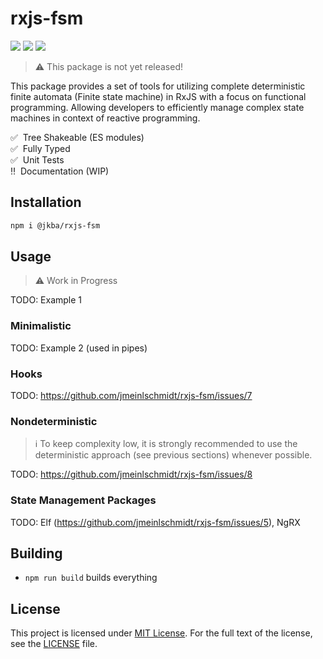 # rxjs-fsm

![](https://github.com/jmeinlschmidt/rxjs-fsm/actions/workflows/node.js.yml/badge.svg)
![](https://img.shields.io/badge/PRs-welcome-brightgreen.svg?style=flat-square)
![](https://img.shields.io/badge/%20%20%F0%9F%93%A6%F0%9F%9A%80-semantic--release-e5079.svg?style=flat-square)


> :warning: This package is not yet released!

This package provides a set of tools for utilizing complete deterministic finite automata (Finite state machine) in RxJS with a focus on functional programming.
Allowing developers to efficiently manage complex state machines in context of reactive programming.

✅ &nbsp;Tree Shakeable (ES modules)  
✅ &nbsp;Fully Typed  
✅ &nbsp;Unit Tests  
‼️ &nbsp;Documentation (WIP)  


## Installation

```sh
npm i @jkba/rxjs-fsm
```


## Usage

> :warning: Work in Progress

TODO: Example 1

### Minimalistic

TODO: Example 2 (used in pipes)


### Hooks

TODO: https://github.com/jmeinlschmidt/rxjs-fsm/issues/7


### Nondeterministic

> :information_source: To keep complexity low, it is strongly recommended to use the deterministic approach (see previous sections) whenever possible.

TODO: https://github.com/jmeinlschmidt/rxjs-fsm/issues/8


### State Management Packages

TODO: Elf (https://github.com/jmeinlschmidt/rxjs-fsm/issues/5), NgRX


## Building

* `npm run build` builds everything


## License

This project is licensed under [MIT License](http://opensource.org/licenses/MIT/).
For the full text of the license, see the [LICENSE](LICENSE) file.
